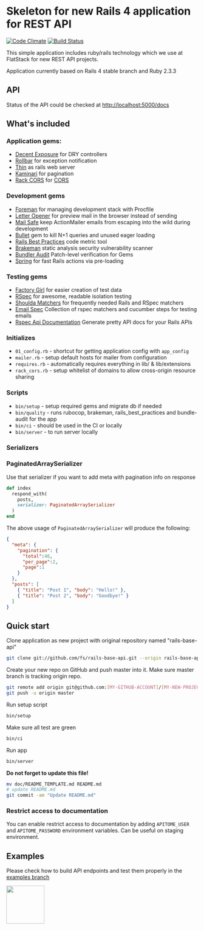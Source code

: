 # Skeleton for new Rails 4 application for REST API

[![Code Climate](https://codeclimate.com/github/fs/rails-base-api.png)](https://codeclimate.com/github/fs/rails-base-api)
[![Build Status](https://semaphoreci.com/api/v1/fs/rails-base-api/branches/master/shields_badge.svg)](https://semaphoreci.com/fs/rails-base-api)

This simple application includes ruby/rails technology which we use at FlatStack for new REST API projects.

Application currently based on Rails 4 stable branch and Ruby 2.3.3

## API

Status of the API could be checked at [http://localhost:5000/docs](http://localhost:5000/docs)

## What's included

### Application gems:

* [Decent Exposure](https://github.com/voxdolo/decent_exposure) for DRY controllers
* [Rollbar](https://github.com/rollbar/rollbar-gem) for exception notification
* [Thin](https://github.com/macournoyer/thin) as rails web server
* [Kaminari](https://github.com/amatsuda/kaminari) for pagination
* [Rack CORS](https://github.com/cyu/rack-cors) for [CORS](http://en.wikipedia.org/wiki/Cross-origin_resource_sharing)

### Development gems

* [Foreman](https://github.com/ddollar/foreman) for managing development stack with Procfile
* [Letter Opener](https://github.com/ryanb/letter_opener) for preview mail in the browser instead of sending
* [Mail Safe](https://github.com/myronmarston/mail_safe) keep ActionMailer emails from escaping into the wild during development
* [Bullet](https://github.com/flyerhzm/bullet) gem to kill N+1 queries and unused eager loading
* [Rails Best Practices](https://github.com/railsbp/rails_best_practices) code metric tool
* [Brakeman](https://github.com/presidentbeef/brakeman) static analysis security vulnerability scanner
* [Bundler Audit](https://github.com/rubysec/bundler-audit) Patch-level verification for Gems
* [Spring](https://github.com/rails/spring) for fast Rails actions via pre-loading

### Testing gems

* [Factory Girl](https://github.com/thoughtbot/factory_girl) for easier creation of test data
* [RSpec](https://github.com/rspec/rspec) for awesome, readable isolation testing
* [Shoulda Matchers](http://github.com/thoughtbot/shoulda-matchers) for frequently needed Rails and RSpec matchers
* [Email Spec](https://github.com/bmabey/email-spec) Collection of rspec matchers and cucumber steps for testing emails
* [Rspec Api Documentation](https://github.com/zipmark/rspec_api_documentation) Generate pretty API docs for your Rails APIs

### Initializes

* `01_config.rb` - shortcut for getting application config with `app_config`
* `mailer.rb` - setup default hosts for mailer from configuration
* `requires.rb` - automatically requires everything in lib/ & lib/extensions
* `rack_cors.rb` - setup whitelist of domains to allow cross-origin resource sharing

### Scripts

* `bin/setup` - setup required gems and migrate db if needed
* `bin/quality` - runs rubocop, brakeman, rails_best_practices and bundle-audit for the app
* `bin/ci` - should be used in the CI or locally
* `bin/server` - to run server locally

### Serializers

### PaginatedArraySerializer

Use that serializer if you want to add meta with pagination info on response

```ruby
def index
  respond_with(
    posts,
    serializer: PaginatedArraySerializer
  )
end
```

The above usage of `PaginatedArraySerializer` will produce the following:

```json
{
  "meta": {
    "pagination": {
      "total":46,
      "per_page":2,
      "page":1
    }
  },
  "posts": [
    { "title": "Post 1", "body": "Hello!" },
    { "title": "Post 2", "body": "Goodbye!" }
  ]
}
```

## Quick start

Clone application as new project with original repository named "rails-base-api"

```bash
git clone git://github.com/fs/rails-base-api.git --origin rails-base-api [MY-NEW-PROJECT]
```

Create your new repo on GitHub and push master into it.
Make sure master branch is tracking origin repo.

```bash
git remote add origin git@github.com:[MY-GITHUB-ACCOUNT]/[MY-NEW-PROJECT].git
git push -u origin master
```

Run setup script

```bash
bin/setup
```

Make sure all test are green

```bash
bin/ci
```

Run app

```bash
bin/server
```

**Do not forget to update this file!**

```bash
mv doc/README_TEMPLATE.md README.md
# update README.md
git commit -am "Update README.md"
```

### Restrict access to documentation

You can enable restrict access to documentation by adding `APITOME_USER` and `APITOME_PASSWORD` environment variables. Can be useful on staging environment.

## Examples

Please check how to build API endpoints and test them properly in the
[examples branch](https://github.com/fs/rails-base-api/tree/examples)

[<img src="http://www.flatstack.com/logo.svg" width="100"/>](http://www.flatstack.com)
